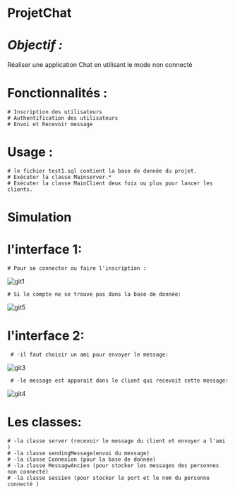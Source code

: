 # ProjetChat
# *****Objectif :***** 
Réaliser une application Chat en utilisant le mode non connecté 
# ****Fonctionnalités :****

    # Inscription des utilisateurs
    # Authentification des utilisateurs
    # Envoi et Recevoir message
    
# ****Usage :****
    # le fichier test1.sql contient la base de donnée du projet.
    # Exécuter la classe Mainserver.*
    # Exécuter la classe MainClient deux foix ou plus pour lancer les clients.
# ****Simulation****
# **l'interface 1:**
  
    # Pour se connecter ou faire l'inscription :

![git1](https://user-images.githubusercontent.com/108548578/212135762-a645ca54-cf69-4a4d-812d-c3b3c43f0998.PNG)

    # Si le compte ne se trouve pas dans la base de donnée:
   
![git5](https://user-images.githubusercontent.com/108548578/212140458-257254ba-d678-40a5-a29e-0d62cb1bfc99.PNG)


# **l'interface 2:**

     # -il faut choisir un ami pour envoyer le message:

![git3](https://user-images.githubusercontent.com/108548578/212137487-0d02c6cd-8a22-4f80-9699-6419362c627d.PNG)

     # -le message est apparait dans le client qui recevoit cette message:

![git4](https://user-images.githubusercontent.com/108548578/212138060-94b2e8ba-b17e-43db-97da-88d1aa145585.PNG)

# Les classes:
    # -la classe server (recevoir le message du client et envoyer a l'ami )
    # -la classe sendingMessage(envoi du message)
    # -la classe Connexion (pour la base de donnée)
    # -la classe MessagwAncien (pour stocker les messages des personnes non connecté)
    # -la classe session (pour stocker le port et le nom du personne connecté )


 
